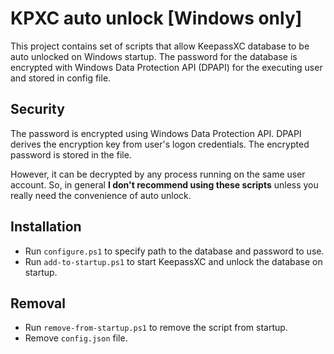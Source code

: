 # KPXC auto unlock [Windows only]

This project contains set of scripts that allow KeepassXC database to be auto unlocked on Windows startup.
The password for the database is encrypted with Windows Data Protection API (DPAPI) for the executing user and stored in config file.

## Security

The password is encrypted using Windows Data Protection API. DPAPI derives the encryption key from user's logon credentials. 
The encrypted password is stored in the file.

However, it can be decrypted by any process running on the same user account. 
So, in general **I don't recommend using these scripts** unless you really need the convenience of auto unlock. 

## Installation

* Run `configure.ps1` to specify path to the database and password to use.
* Run `add-to-startup.ps1` to start KeepassXC and unlock the database on startup. 

## Removal 

* Run `remove-from-startup.ps1` to remove the script from startup. 
* Remove `config.json` file.



